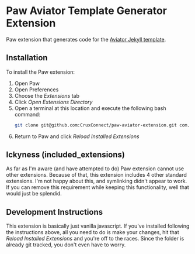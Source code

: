 Paw Aviator Template Generator Extension
========================================

Paw extension that generates code for the [Aviator Jekyll template](https://github.com/CloudCannon/aviator-jekyll-template).

## Installation

To install the Paw extension:

1. Open Paw
2. Open Preferences
3. Choose the _Extensions_ tab
4. Click _Open Extensions Directory_
5. Open a terminal at this location and execute the following bash command:
   ```sh
   git clone git@github.com:CruxConnect/paw-aviator-extension.git com.crux.AviatorJekyllTemplate
   ```
6. Return to Paw and click _Reload Installed Extensions_

## Ickyness (included_extensions)

As far as I'm aware (and have attempted to do) Paw extension cannot use other extensions. Because of that, this extension includes 4 other standard extensions. I'm not happy about this, and symlinking didn't appear to work. If you can remove this requirement while keeping this functionality, well that would just be splendid.

## Development Instructions

This extension is basically just vanilla javascript. If you've installed following the instructions above, all you need to do is make your changes, hit that _Reload Installed Extensions_ and you're off to the races. Since the folder is already git tracked, you don't even have to worry.
